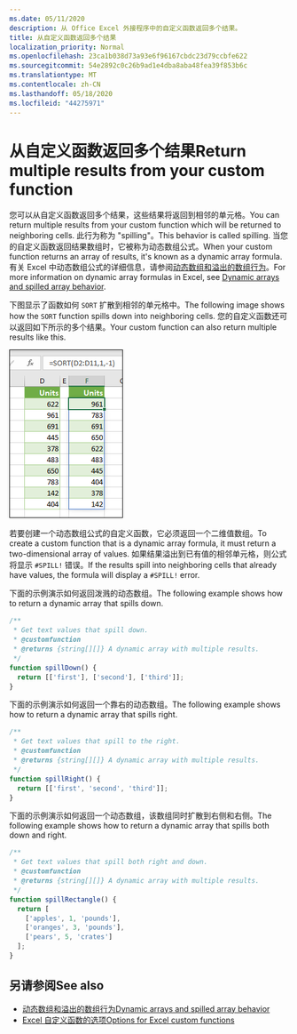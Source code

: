 ```yaml
---
ms.date: 05/11/2020
description: 从 Office Excel 外接程序中的自定义函数返回多个结果。
title: 从自定义函数返回多个结果
localization_priority: Normal
ms.openlocfilehash: 23ca1b038d73a93e6f96167cbdc23d79ccbfe622
ms.sourcegitcommit: 54e2892c0c26b9ad1e4dba8aba48fea39f853b6c
ms.translationtype: MT
ms.contentlocale: zh-CN
ms.lasthandoff: 05/18/2020
ms.locfileid: "44275971"
---
```

# <a name="return-multiple-results-from-your-custom-function"></a><span data-ttu-id="347bd-103">从自定义函数返回多个结果</span><span class="sxs-lookup"><span data-stu-id="347bd-103">Return multiple results from your custom function</span></span>

<span data-ttu-id="347bd-104">您可以从自定义函数返回多个结果，这些结果将返回到相邻的单元格。</span><span class="sxs-lookup"><span data-stu-id="347bd-104">You can return multiple results from your custom function which will be returned to neighboring cells.</span></span> <span data-ttu-id="347bd-105">此行为称为 "spilling"。</span><span class="sxs-lookup"><span data-stu-id="347bd-105">This behavior is called spilling.</span></span> <span data-ttu-id="347bd-106">当您的自定义函数返回结果数组时，它被称为动态数组公式。</span><span class="sxs-lookup"><span data-stu-id="347bd-106">When your custom function returns an array of results, it's known as a dynamic array formula.</span></span> <span data-ttu-id="347bd-107">有关 Excel 中动态数组公式的详细信息，请参阅[动态数组和溢出的数组行为](https://support.office.com/article/dynamic-arrays-and-spilled-array-behavior-205c6b06-03ba-4151-89a1-87a7eb36e531)。</span><span class="sxs-lookup"><span data-stu-id="347bd-107">For more information on dynamic array formulas in Excel, see [Dynamic arrays and spilled array behavior](https://support.office.com/article/dynamic-arrays-and-spilled-array-behavior-205c6b06-03ba-4151-89a1-87a7eb36e531).</span></span>

<span data-ttu-id="347bd-108">下图显示了函数如何 `SORT` 扩散到相邻的单元格中。</span><span class="sxs-lookup"><span data-stu-id="347bd-108">The following image shows how the `SORT` function spills down into neighboring cells.</span></span> <span data-ttu-id="347bd-109">您的自定义函数还可以返回如下所示的多个结果。</span><span class="sxs-lookup"><span data-stu-id="347bd-109">Your custom function can also return multiple results like this.</span></span>

![将多个结果显示为多个单元格的 "排序" 函数的屏幕截图。](../images/dynamic-array-spill.png)

<span data-ttu-id="347bd-111">若要创建一个动态数组公式的自定义函数，它必须返回一个二维值数组。</span><span class="sxs-lookup"><span data-stu-id="347bd-111">To create a custom function that is a dynamic array formula, it must return a two-dimensional array of values.</span></span> <span data-ttu-id="347bd-112">如果结果溢出到已有值的相邻单元格，则公式将显示 `#SPILL!` 错误。</span><span class="sxs-lookup"><span data-stu-id="347bd-112">If the results spill into neighboring cells that already have values, the formula will display a `#SPILL!` error.</span></span>

<span data-ttu-id="347bd-113">下面的示例演示如何返回泼溅的动态数组。</span><span class="sxs-lookup"><span data-stu-id="347bd-113">The following example shows how to return a dynamic array that spills down.</span></span>

```javascript
/**
 * Get text values that spill down.
 * @customfunction
 * @returns {string[][]} A dynamic array with multiple results.
 */
function spillDown() {
  return [['first'], ['second'], ['third']];
}
```

<span data-ttu-id="347bd-114">下面的示例演示如何返回一个靠右的动态数组。</span><span class="sxs-lookup"><span data-stu-id="347bd-114">The following example shows how to return a dynamic array that spills right.</span></span> 

```javascript
/**
 * Get text values that spill to the right.
 * @customfunction
 * @returns {string[][]} A dynamic array with multiple results.
 */
function spillRight() {
  return [['first', 'second', 'third']];
}
```

<span data-ttu-id="347bd-115">下面的示例演示如何返回一个动态数组，该数组同时扩散到右侧和右侧。</span><span class="sxs-lookup"><span data-stu-id="347bd-115">The following example shows how to return a dynamic array that spills both down and right.</span></span>

```javascript
/**
 * Get text values that spill both right and down.
 * @customfunction
 * @returns {string[][]} A dynamic array with multiple results.
 */
function spillRectangle() {
  return [
    ['apples', 1, 'pounds'],
    ['oranges', 3, 'pounds'],
    ['pears', 5, 'crates']
  ];
}
```

## <a name="see-also"></a><span data-ttu-id="347bd-116">另请参阅</span><span class="sxs-lookup"><span data-stu-id="347bd-116">See also</span></span>

- [<span data-ttu-id="347bd-117">动态数组和溢出的数组行为</span><span class="sxs-lookup"><span data-stu-id="347bd-117">Dynamic arrays and spilled array behavior</span></span>](https://support.microsoft.com/office/205c6b06-03ba-4151-89a1-87a7eb36e531)
- [<span data-ttu-id="347bd-118">Excel 自定义函数的选项</span><span class="sxs-lookup"><span data-stu-id="347bd-118">Options for Excel custom functions</span></span>](custom-functions-parameter-options.md)